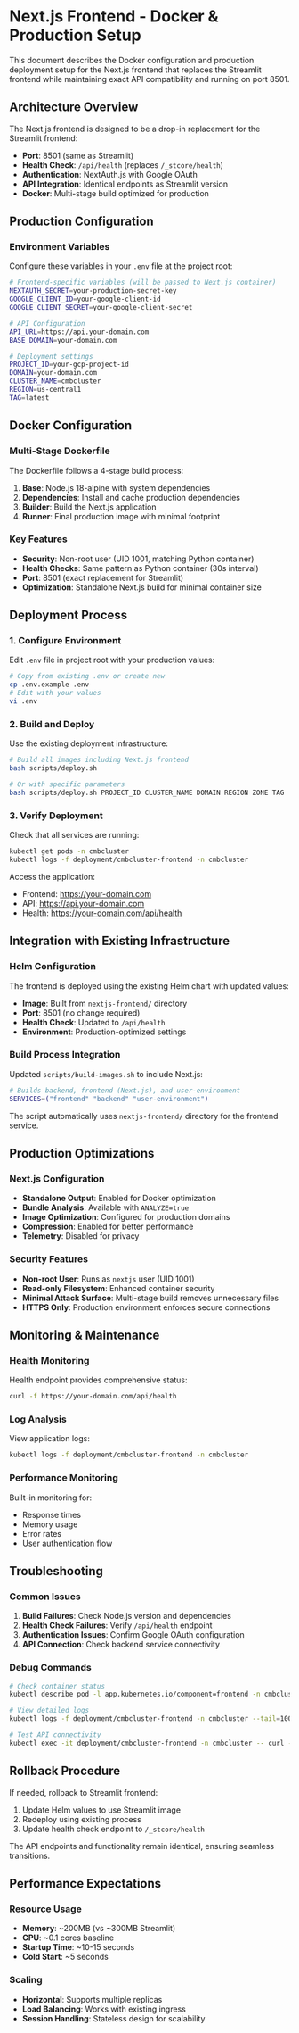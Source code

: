 # Next.js Frontend - Docker & Production Setup

This document describes the Docker configuration and production deployment setup for the Next.js frontend that replaces the Streamlit frontend while maintaining exact API compatibility and running on port 8501.

## Architecture Overview

The Next.js frontend is designed to be a drop-in replacement for the Streamlit frontend:

- **Port**: 8501 (same as Streamlit)
- **Health Check**: `/api/health` (replaces `/_stcore/health`)
- **Authentication**: NextAuth.js with Google OAuth
- **API Integration**: Identical endpoints as Streamlit version
- **Docker**: Multi-stage build optimized for production

## Production Configuration

### Environment Variables

Configure these variables in your `.env` file at the project root:

```bash
# Frontend-specific variables (will be passed to Next.js container)
NEXTAUTH_SECRET=your-production-secret-key
GOOGLE_CLIENT_ID=your-google-client-id
GOOGLE_CLIENT_SECRET=your-google-client-secret

# API Configuration
API_URL=https://api.your-domain.com
BASE_DOMAIN=your-domain.com

# Deployment settings
PROJECT_ID=your-gcp-project-id
DOMAIN=your-domain.com
CLUSTER_NAME=cmbcluster
REGION=us-central1
TAG=latest
```

## Docker Configuration

### Multi-Stage Dockerfile

The Dockerfile follows a 4-stage build process:

1. **Base**: Node.js 18-alpine with system dependencies
2. **Dependencies**: Install and cache production dependencies
3. **Builder**: Build the Next.js application
4. **Runner**: Final production image with minimal footprint

### Key Features

- **Security**: Non-root user (UID 1001, matching Python container)
- **Health Checks**: Same pattern as Python container (30s interval)
- **Port**: 8501 (exact replacement for Streamlit)
- **Optimization**: Standalone Next.js build for minimal container size

## Deployment Process

### 1. Configure Environment

Edit `.env` file in project root with your production values:

```bash
# Copy from existing .env or create new
cp .env.example .env
# Edit with your values
vi .env
```

### 2. Build and Deploy

Use the existing deployment infrastructure:

```bash
# Build all images including Next.js frontend
bash scripts/deploy.sh

# Or with specific parameters
bash scripts/deploy.sh PROJECT_ID CLUSTER_NAME DOMAIN REGION ZONE TAG
```

### 3. Verify Deployment

Check that all services are running:

```bash
kubectl get pods -n cmbcluster
kubectl logs -f deployment/cmbcluster-frontend -n cmbcluster
```

Access the application:
- Frontend: https://your-domain.com
- API: https://api.your-domain.com
- Health: https://your-domain.com/api/health

## Integration with Existing Infrastructure

### Helm Configuration

The frontend is deployed using the existing Helm chart with updated values:

- **Image**: Built from `nextjs-frontend/` directory
- **Port**: 8501 (no change required)
- **Health Check**: Updated to `/api/health`
- **Environment**: Production-optimized settings

### Build Process Integration

Updated `scripts/build-images.sh` to include Next.js:

```bash
# Builds backend, frontend (Next.js), and user-environment
SERVICES=("frontend" "backend" "user-environment")
```

The script automatically uses `nextjs-frontend/` directory for the frontend service.

## Production Optimizations

### Next.js Configuration

- **Standalone Output**: Enabled for Docker optimization
- **Bundle Analysis**: Available with `ANALYZE=true`
- **Image Optimization**: Configured for production domains
- **Compression**: Enabled for better performance
- **Telemetry**: Disabled for privacy

### Security Features

- **Non-root User**: Runs as `nextjs` user (UID 1001)
- **Read-only Filesystem**: Enhanced container security
- **Minimal Attack Surface**: Multi-stage build removes unnecessary files
- **HTTPS Only**: Production environment enforces secure connections

## Monitoring & Maintenance

### Health Monitoring

Health endpoint provides comprehensive status:
```bash
curl -f https://your-domain.com/api/health
```

### Log Analysis

View application logs:
```bash
kubectl logs -f deployment/cmbcluster-frontend -n cmbcluster
```

### Performance Monitoring

Built-in monitoring for:
- Response times
- Memory usage
- Error rates
- User authentication flow

## Troubleshooting

### Common Issues

1. **Build Failures**: Check Node.js version and dependencies
2. **Health Check Failures**: Verify `/api/health` endpoint
3. **Authentication Issues**: Confirm Google OAuth configuration
4. **API Connection**: Check backend service connectivity

### Debug Commands

```bash
# Check container status
kubectl describe pod -l app.kubernetes.io/component=frontend -n cmbcluster

# View detailed logs
kubectl logs -f deployment/cmbcluster-frontend -n cmbcluster --tail=100

# Test API connectivity
kubectl exec -it deployment/cmbcluster-frontend -n cmbcluster -- curl -f http://localhost:8501/api/health
```

## Rollback Procedure

If needed, rollback to Streamlit frontend:

1. Update Helm values to use Streamlit image
2. Redeploy using existing process
3. Update health check endpoint to `/_stcore/health`

The API endpoints and functionality remain identical, ensuring seamless transitions.

## Performance Expectations

### Resource Usage
- **Memory**: ~200MB (vs ~300MB Streamlit)
- **CPU**: ~0.1 cores baseline
- **Startup Time**: ~10-15 seconds
- **Cold Start**: ~5 seconds

### Scaling
- **Horizontal**: Supports multiple replicas
- **Load Balancing**: Works with existing ingress
- **Session Handling**: Stateless design for scalability

